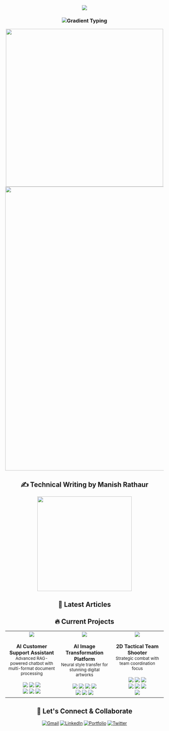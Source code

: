 <div align="center">
  <img src="https://capsule-render.vercel.app/api?type=waving&color=gradient&customColorList=0,2,2,30,26&height=150&section=header&text=Hi%20👋%20I'm%20Manish&fontSize=40&fontColor=fff&animation=twinkling&fontAlignY=35" />
</div>
<h3 align="center">
  <img src="https://readme-typing-svg.herokuapp.com?font=Orbitron&size=24&duration=2500&pause=1000&color=F75C7EFF&background=FFFFFF00&center=true&vCenter=true&width=500&lines=A+passionate+Java+Developer;Building+the+future+with+code;Innovation+through+technology" alt="Gradient Typing" />
</h3>
<div align="center">
  <img src="https://user-images.githubusercontent.com/74038190/225813708-98b745f2-7d22-48cf-9150-083f1b00d6c9.gif" width="500">
</div>
<div>
 <img src="https://user-images.githubusercontent.com/74038190/212284100-561aa473-3905-4a80-b561-0d28506553ee.gif" width="900"/>
</div>
<div align="center">
  

## ✍️ Technical Writing by Manish Rathaur

<div align="center">
  <img src="https://user-images.githubusercontent.com/74038190/235224431-e8c8c12e-6826-47f1-89fb-2ddad83b3abf.gif" width="300">
</div>

## 📝 Latest Articles


## 🔥 Current Projects

<table>
  <tr>
   <td width="33%" valign="top">
  <div align="center">
    <img src="https://img.shields.io/badge/🤖_Mitra_Bot-Active-00C853?style=for-the-badge" />
    <br><br>
    <b>AI Customer Support Assistant</b><br>
    <sub>Advanced RAG-powered chatbot with multi-format document processing</sub><br><br>
    <img src="https://img.shields.io/badge/OpenAI-412991?style=flat&logo=openai&logoColor=white" />
    <img src="https://img.shields.io/badge/PostgreSQL-4169E1?style=flat&logo=postgresql&logoColor=white" />
    <img src="https://img.shields.io/badge/Redis-DC382D?style=flat&logo=redis&logoColor=white" />
    <br>
    <img src="https://img.shields.io/badge/Node.js-339933?style=flat&logo=node.js&logoColor=white" />
    <img src="https://img.shields.io/badge/FastAPI-009688?style=flat&logo=fastapi&logoColor=white" />
    <img src="https://img.shields.io/badge/JWT-000000?style=flat&logo=jsonwebtokens&logoColor=white" />
    <br>
  </div>
</td>
    <td width="33%" valign="top">
      <div align="center">
      <div align="center">
  <img src="https://img.shields.io/badge/🎨_Artify_Studio-AI_Powered-6B5BFF?style=for-the-badge" />
  <br><br>
  <b>AI Image Transformation Platform</b><br>
  <sub>Neural style transfer for stunning digital artworks</sub><br><br>
  
  <img src="https://img.shields.io/badge/React-61DAFB?style=flat&logo=react&logoColor=black" />
  <img src="https://img.shields.io/badge/Python-3776AB?style=flat&logo=python&logoColor=white" />
  <img src="https://img.shields.io/badge/TensorFlow-FF6F00?style=flat&logo=tensorflow&logoColor=white" />
  <img src="https://img.shields.io/badge/PyTorch-EE4C2C?style=flat&logo=pytorch&logoColor=white" />
  <br>
  <img src="https://img.shields.io/badge/FastAPI-009688?style=flat&logo=fastapi&logoColor=white" />
  <img src="https://img.shields.io/badge/MongoDB-47A248?style=flat&logo=mongodb&logoColor=white" />
  <img src="https://img.shields.io/badge/AWS-232F3E?style=flat&logo=amazon-aws&logoColor=white" />
  <br>
</div>
    </td>
    <td width="33%" valign="top">
      <div align="center">
      <div align="center">
  <img src="https://img.shields.io/badge/🎮_Manvik-In_Development-FF6B6B?style=for-the-badge" />
  <br><br>
  <b>2D Tactical Team Shooter</b><br>
  <sub>Strategic combat with team coordination focus</sub><br><br>
  
  <img src="https://img.shields.io/badge/Unity-000000?style=flat&logo=unity&logoColor=white" />
  <img src="https://img.shields.io/badge/C%23-239120?style=flat&logo=c-sharp&logoColor=white" />
  <img src="https://img.shields.io/badge/Photon-004480?style=flat&logo=photon&logoColor=white" />
  <br>
  <img src="https://img.shields.io/badge/Mirror-5865F2?style=flat" />
  <img src="https://img.shields.io/badge/Node.js-339933?style=flat&logo=node.js&logoColor=white" />
  <img src="https://img.shields.io/badge/WebSocket-010101?style=flat" />
  <br>
  <img src="https://img.shields.io/badge/Progress-25%25-orange?style=flat-square" />
</div>
      </div>
    </td>
  </tr>
</table>

## 🤝 Let's Connect & Collaborate

<div align="center">
  
[![Gmail](https://img.shields.io/badge/Gmail-333333?style=for-the-badge&logo=gmail&logoColor=red)](mailto:mrathaur704@gmail.com)
[![LinkedIn](https://img.shields.io/badge/LinkedIn-333333?style=for-the-badge&logo=linkedin&logoColor=blue)](https://www.linkedin.com/in/manish-rathaur-80b40b24a/)
[![Portfolio](https://img.shields.io/badge/Portfolio-333333?style=for-the-badge&logo=firefox&logoColor=orange)](https://yourportfolio.com)
[![Twitter](https://img.shields.io/badge/Twitter-333333?style=for-the-badge&logo=twitter&logoColor=1DA1F2)](https://x.com/mrathaur704)

</div>

